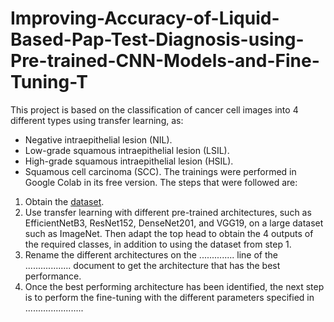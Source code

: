 # Improving-Accuracy-of-Liquid-Based-Pap-Test-Diagnosis-using-Pre-trained-CNN-Models-and-Fine-Tuning-T

This project is based on the classification of cancer cell images into 4 different types using transfer learning, as:
* Negative intraepithelial lesion (NIL).
* Low-grade squamous intraepithelial lesion (LSIL). 
* High-grade squamous intraepithelial lesion (HSIL).
* Squamous cell carcinoma (SCC).
The trainings were performed in Google Colab in its free version. 
The steps that were followed are:
1. Obtain the  [dataset](https://drive.google.com/drive/folders/1tzuhemvmCR94rbQK4_CZd_HoEq_mJQLU?usp=share_link).
2. Use transfer learning with different pre-trained architectures, such as EfficientNetB3, ResNet152, DenseNet201, and VGG19, on a large dataset such as ImageNet. Then adapt the top head to obtain the 4 outputs of the required classes, in addition to using the dataset from step 1.
3. Rename the different architectures on the .............. line of the .................. document to get the architecture that has the best performance.
4. Once the best performing architecture has been identified, the next step is to perform the fine-tuning with the different parameters specified in .......................
